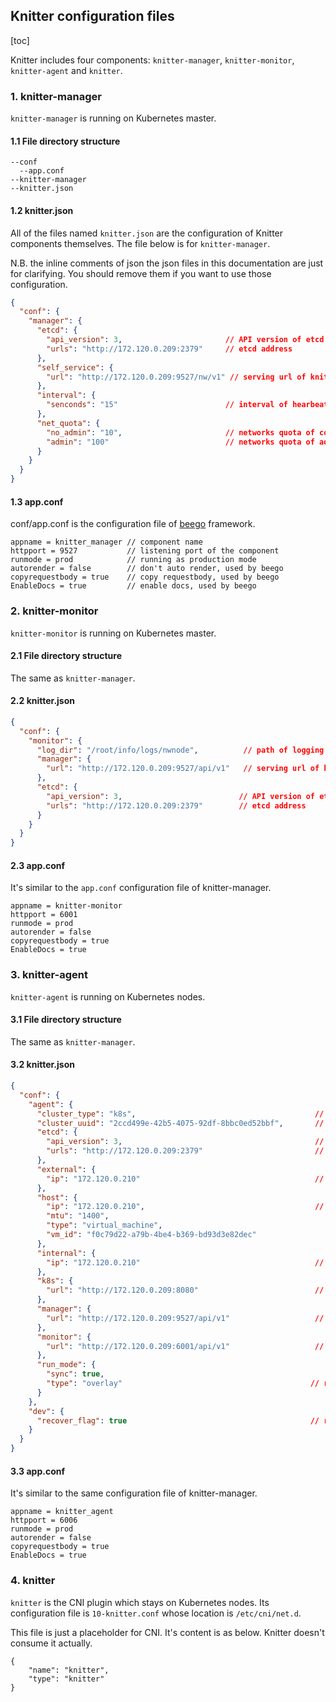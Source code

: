 ## Knitter configuration files
[toc]

Knitter includes four components: `knitter-manager`, `knitter-monitor`, `knitter-agent` and `knitter`.

### 1. knitter-manager
`knitter-manager` is running on Kubernetes master.

#### 1.1 File directory structure
```
--conf
  --app.conf
--knitter-manager
--knitter.json
```

#### 1.2 knitter.json
All of the files named `knitter.json` are the configuration of Knitter components themselves. The file below is for `knitter-manager`.

N.B. the inline comments of json the json files in this documentation are just for clarifying. You should remove them if you want to use those configuration. 
```json
{
  "conf": {
    "manager": {
      "etcd": {
        "api_version": 3,						// API version of etcd
        "urls": "http://172.120.0.209:2379"	    // etcd address
      },
      "self_service": {
        "url": "http://172.120.0.209:9527/nw/v1" // serving url of knitter-manager
      },
      "interval": {
        "senconds": "15"    					// interval of hearbeat period
      },
      "net_quota": {
        "no_admin": "10",						// networks quota of common users
        "admin": "100"							// networks quota of admin
      }
    }
  }
}
```

#### 1.3 app.conf
conf/app.conf is the configuration file of [beego](https://github.com/astaxie/beego) framework.
```
appname = knitter_manager // component name
httpport = 9527			  // listening port of the component
runmode = prod			  // running as production mode
autorender = false		  // don't auto render, used by beego
copyrequestbody = true	  // copy requestbody, used by beego
EnableDocs = true		  // enable docs, used by beego
```

### 2. knitter-monitor
`knitter-monitor` is running on Kubernetes master.

#### 2.1 File directory structure
The same as `knitter-manager`.

#### 2.2 knitter.json
```json
{
  "conf": {
    "monitor": {
      "log_dir": "/root/info/logs/nwnode",			// path of logging
      "manager": {
        "url": "http://172.120.0.209:9527/api/v1"	// serving url of knitter-manager
      },
      "etcd": {
        "api_version": 3,						   // API version of etcd
        "urls": "http://172.120.0.209:2379"		   // etcd address
      }
    }
  }
}
```

#### 2.3 app.conf
It's similar to the `app.conf` configuration file of knitter-manager.
```
appname = knitter-monitor
httpport = 6001
runmode = prod
autorender = false
copyrequestbody = true
EnableDocs = true
```

### 3. knitter-agent
`knitter-agent` is running on Kubernetes nodes.

#### 3.1 File directory structure
The same as `knitter-manager`.

#### 3.2 knitter.json
```json
{
  "conf": {
    "agent": {
      "cluster_type": "k8s",                                        // cluster type
      "cluster_uuid": "2ccd499e-42b5-4075-92df-8bbc0ed52bbf",		// cluster uuid
      "etcd": {
        "api_version": 3,											// API version of etcd
        "urls": "http://172.120.0.209:2379"							// etcd address
      },
      "external": {
        "ip": "172.120.0.210"										// source address when accessing external network
      },
      "host": {
        "ip": "172.120.0.210",										// host information
        "mtu": "1400",
        "type": "virtual_machine",
        "vm_id": "f0c79d22-a79b-4be4-b369-bd93d3e82dec"
      },
      "internal": {
        "ip": "172.120.0.210"									    // vxlan channel IP
      },
      "k8s": {
        "url": "http://172.120.0.209:8080"						    // k8s api server
      },
      "manager": {
        "url": "http://172.120.0.209:9527/api/v1"				    // knitter-manager service
      },
      "monitor": {
        "url": "http://172.120.0.209:6001/api/v1"				    // knitter-monitor service
      },
      "run_mode": {
        "sync": true,
        "type": "overlay"									       // running mode
      }
    },
    "dev": {
      "recover_flag": true                                         // recovering flag, used by dev mode.
    }
  }
}
```

#### 3.3 app.conf
It's similar to the same configuration file of knitter-manager.
```
appname = knitter_agent
httpport = 6006
runmode = prod
autorender = false
copyrequestbody = true
EnableDocs = true
```

### 4. knitter
`knitter` is the CNI plugin which stays on Kubernetes nodes. Its configuration file is `10-knitter.conf` whose location is `/etc/cni/net.d`.

This file is just a placeholder for CNI. It's content is as below. Knitter doesn't consume it actually.
```
{
    "name": "knitter",
    "type": "knitter"
}
```
